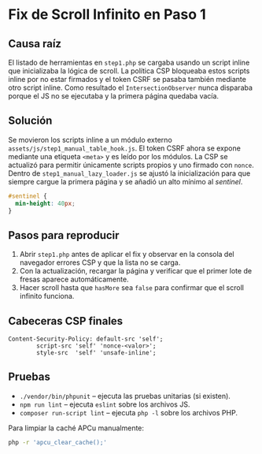 # Fix de Scroll Infinito en Paso 1

## Causa raíz
El listado de herramientas en `step1.php` se cargaba usando un script inline que inicializaba la lógica de scroll. La política CSP bloqueaba estos scripts inline por no estar firmados y el token CSRF se pasaba también mediante otro script inline. Como resultado el `IntersectionObserver` nunca disparaba porque el JS no se ejecutaba y la primera página quedaba vacía.

## Solución
Se movieron los scripts inline a un módulo externo `assets/js/step1_manual_table_hook.js`. El token CSRF ahora se expone mediante una etiqueta `<meta>` y es leído por los módulos. La CSP se actualizó para permitir únicamente scripts propios y uno firmado con `nonce`. Dentro de `step1_manual_lazy_loader.js` se ajustó la inicialización para que siempre cargue la primera página y se añadió un alto mínimo al *sentinel*.

```css
#sentinel {
  min-height: 40px;
}
```

## Pasos para reproducir
1. Abrir `step1.php` antes de aplicar el fix y observar en la consola del navegador errores CSP y que la lista no se carga.
2. Con la actualización, recargar la página y verificar que el primer lote de fresas aparece automáticamente.
3. Hacer scroll hasta que `hasMore` sea `false` para confirmar que el scroll infinito funciona.

## Cabeceras CSP finales
```
Content-Security-Policy: default-src 'self';
        script-src 'self' 'nonce-<valor>'; 
        style-src  'self' 'unsafe-inline';
```

## Pruebas
- `./vendor/bin/phpunit` – ejecuta las pruebas unitarias (si existen).
- `npm run lint` – ejecuta `eslint` sobre los archivos JS.
- `composer run-script lint` – ejecuta `php -l` sobre los archivos PHP.

Para limpiar la caché APCu manualmente:
```bash
php -r 'apcu_clear_cache();'
```
